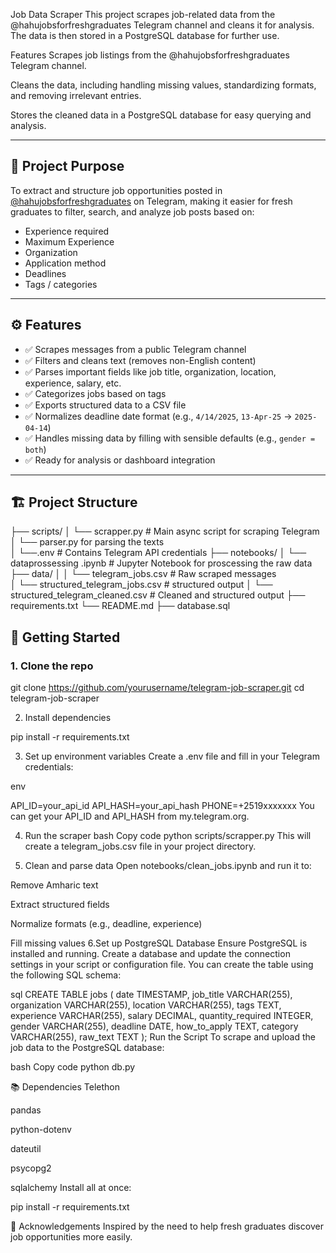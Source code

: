 Job Data Scraper
This project scrapes job-related data from the @hahujobsforfreshgraduates Telegram channel and cleans it for analysis. The data is then stored in a PostgreSQL database for further use.

Features
Scrapes job listings from the @hahujobsforfreshgraduates Telegram channel.

Cleans the data, including handling missing values, standardizing formats, and removing irrelevant entries.

Stores the cleaned data in a PostgreSQL database for easy querying and analysis.

---

## 📌 Project Purpose

To extract and structure job opportunities posted in [@hahujobsforfreshgraduates](https://t.me/hahujobsforfreshgraduates) on Telegram, making it easier for fresh graduates to filter, search, and analyze job posts based on:

- Experience required
- Maximum Experience 
- Organization
- Application method
- Deadlines
- Tags / categories

---

## ⚙️ Features

- ✅ Scrapes messages from a public Telegram channel
- ✅ Filters and cleans text (removes non-English content)
- ✅ Parses important fields like job title, organization, location, experience, salary, etc.
- ✅ Categorizes jobs based on tags
- ✅ Exports structured data to a CSV file
- ✅ Normalizes deadline date format (e.g., `4/14/2025`, `13-Apr-25` → `2025-04-14`)
- ✅ Handles missing data by filling with sensible defaults (e.g., `gender = both`)
- ✅ Ready for analysis or dashboard integration

---

## 🏗️ Project Structure
├── scripts/ │
   └── scrapper.py # Main async script for scraping Telegram  
   │ └── parser.py  for parsing  the texts  
   │ └──.env # Contains Telegram API credentials 
├── notebooks/ │ 
  └── dataprossessing .ipynb # Jupyter Notebook for proscessing the raw data 
├── data/ │ 
  │ └── telegram_jobs.csv # Raw scraped messages  
  │ └──  structured_telegram_jobs.csv # structured output 
  │ └── structured_telegram_cleaned.csv # Cleaned and structured output 
├── requirements.txt └── README.md
├── database.sql

  ## 🚀 Getting Started

### 1. Clone the repo

git clone https://github.com/yourusername/telegram-job-scraper.git
cd telegram-job-scraper

2. Install dependencies


pip install -r requirements.txt

3. Set up environment variables
Create a .env file and fill in your Telegram credentials:

env

API_ID=your_api_id
API_HASH=your_api_hash
PHONE=+2519xxxxxxx
You can get your API_ID and API_HASH from my.telegram.org.

4. Run the scraper
bash
Copy code
python scripts/scrapper.py
This will create a telegram_jobs.csv file in your project directory.

5. Clean and parse data
Open notebooks/clean_jobs.ipynb and run it to:

Remove Amharic text

Extract structured fields

Normalize formats (e.g., deadline, experience)

Fill missing values
6.Set up PostgreSQL Database
Ensure PostgreSQL is installed and running. Create a database and update the connection settings in your script or configuration file. You can create the table using the following SQL schema:

sql
CREATE TABLE jobs (
    date TIMESTAMP,
    job_title VARCHAR(255),
    organization VARCHAR(255),
    location VARCHAR(255),
    tags TEXT,
    experience VARCHAR(255),
    salary DECIMAL,
    quantity_required INTEGER,
    gender VARCHAR(255),
    deadline DATE,
    how_to_apply TEXT,
    category VARCHAR(255),
    raw_text TEXT
);
 Run the Script
To scrape and upload the job data to the PostgreSQL database:

bash
Copy code
python db.py


📚 Dependencies
Telethon

pandas

python-dotenv

dateutil

psycopg2

sqlalchemy
Install all at once:

pip install -r requirements.txt

🙌 Acknowledgements
Inspired by the need to help fresh graduates discover job opportunities more easily.




            
